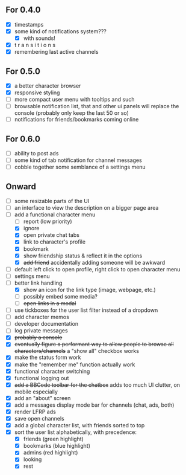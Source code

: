 ## For 0.4.0
- [x] timestamps
- [x] some kind of notifications system???
  - [x] with sounds!
- [x] t r a n s i t i o n s
- [x] remembering last active channels

## For 0.5.0
- [x] a better character browser
- [x] responsive styling
- [ ] more compact user menu with tooltips and such
- [ ] browsable notification list, that and other ui panels will replace the console (probably only keep the last 50 or so)
- [ ] notifications for friends/bookmarks coming online

## For 0.6.0
- [ ] ability to post ads
- [ ] some kind of tab notification for channel messages
- [ ] cobble together some semblance of a settings menu

## Onward
- [ ] some resizable parts of the UI
- [ ] an interface to view the description on a bigger page area
- [ ] add a functional character menu
  - [ ] report (low priority)
  - [x] ignore
  - [x] open private chat tabs
  - [x] link to character's profile
  - [x] bookmark
  - [x] show friendship status & reflect it in the options
  - [x] ~~add friend~~ accidentally adding someone will be awkward
- [ ] default left click to open profile, right click to open character menu
- [ ] settings menu
- [ ] better link handling
  - [x] show an icon for the link type (image, webpage, etc.)
  - [ ] possibly embed some media?
  - [ ] ~~open links in a modal~~
- [ ] use tickboxes for the user list filter instead of a dropdown
- [ ] add character memos
- [ ] developer documentation
- [ ] log private messages
- [x] ~~probably a console~~
- [x] ~~eventually figure a performant way to allow people to browse all characters/channels~~ a "show all" checkbox works
- [x] make the status form work
- [x] make the "remember me" function actually work
- [x] functional character switching
- [x] functional logging out
- [x] ~~add a BBCode toolbar for the chatbox~~ adds too much UI clutter, on mobile especially
- [x] add an "about" screen
- [x] add a messages display mode bar for channels (chat, ads, both)
- [x] render LFRP ads
- [x] save open channels
- [x] add a global character list, with friends sorted to top
- [x] sort the user list alphabetically, with precedence:
  - [x] friends (green highlight)
  - [x] bookmarks (blue highlight)
  - [x] admins (red highlight)
  - [x] looking
  - [x] rest
